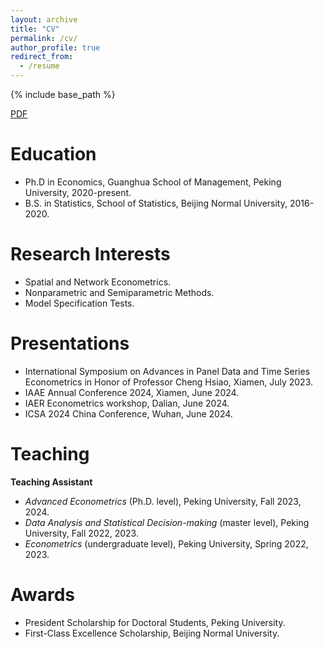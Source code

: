 ```yaml
---
layout: archive
title: "CV"
permalink: /cv/
author_profile: true
redirect_from:
  - /resume
---
```


{% include base_path %}

[PDF](../assets/CV_Zixin.pdf)

Education
======
* Ph.D in Economics, Guanghua School of Management, Peking University, 2020-present.
* B.S. in Statistics, School of Statistics, Beijing Normal University, 2016-2020.

Research Interests
======
* Spatial and Network Econometrics.
* Nonparametric and Semiparametric Methods.
* Model Specification Tests.
  
Presentations
======
* International Symposium on Advances in Panel Data and Time Series Econometrics in Honor of Professor Cheng Hsiao, Xiamen, July 2023.
* IAAE Annual Conference 2024, Xiamen, June 2024.
* IAER Econometrics workshop, Dalian, June 2024.
* ICSA 2024 China Conference, Wuhan, June 2024.
  
Teaching
======

**Teaching Assistant**

* _Advanced Econometrics_ (Ph.D. level), Peking University, Fall 2023, 2024.
* _Data Analysis and Statistical Decision-making_ (master level), Peking University, Fall 2022, 2023.
* _Econometrics_ (undergraduate level), Peking University, Spring 2022, 2023.
  
Awards
======
* President Scholarship for Doctoral Students, Peking University.
* First-Class Excellence Scholarship, Beijing Normal University.
